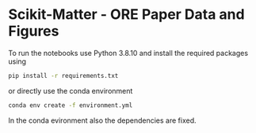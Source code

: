 # Scikit-Matter - ORE Paper Data and Figures
To run the notebooks use Python 3.8.10 and install the required packages using
```bash
pip install -r requirements.txt
```
or directly use the conda environment
```bash
conda env create -f environment.yml
```
In the conda evironment also the dependencies are fixed.
